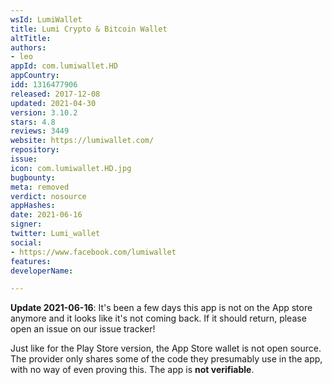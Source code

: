 ```yaml
---
wsId: LumiWallet
title: Lumi Crypto & Bitcoin Wallet
altTitle: 
authors:
- leo
appId: com.lumiwallet.HD
appCountry: 
idd: 1316477906
released: 2017-12-08
updated: 2021-04-30
version: 3.10.2
stars: 4.8
reviews: 3449
website: https://lumiwallet.com/
repository: 
issue: 
icon: com.lumiwallet.HD.jpg
bugbounty: 
meta: removed
verdict: nosource
appHashes: 
date: 2021-06-16
signer: 
twitter: Lumi_wallet
social:
- https://www.facebook.com/lumiwallet
features: 
developerName: 

---
```


**Update 2021-06-16**: It's been a few days this app is not on the App store
anymore and it looks like it's not coming back. If it should return, please open
an issue on our issue tracker!

Just like for the Play Store version, the App Store wallet is not open source.
The provider only shares some of the code they presumably use in the app, with
no way of even proving this. The app is **not verifiable**.

